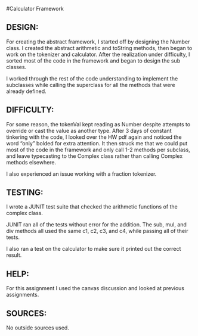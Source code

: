 #Calculator Framework

## DESIGN:  

For creating the abstract framework, I started off by designing the Number class. I created the abstract arithmetic and toString methods, then began to work on the tokenizer and calculator. After the realization under difficulty, I sorted most of the code in the framework and began to design the sub classes. 

I worked through the rest of the code understanding to implement the subclasses while calling the superclass for all the methods that were already defined. 

## DIFFICULTY: 

For some reason, the tokenVal kept reading as Number despite attempts to override or cast the value as another type. After 3 days of constant tinkering with the code, I looked over the HW pdf again and noticed the word “only” bolded for extra attention. It then struck me that we could put most of the code in the framework and only call 1-2 methods per subclass, and leave typecasting to the Complex class rather than calling Complex methods elsewhere.

I also experienced an issue working with a fraction tokenizer. 

## TESTING: 

I wrote a JUNIT test suite that checked the arithmetic functions of the complex class.
 
JUNIT ran all of the tests without error for the addition. The sub, mul, and div methods all used the same c1, c2, c3, and c4, while passing all of their tests. 
 
I also ran a test on the calculator to make sure it printed out the correct result. 

## HELP: 

For this assignment I used the canvas discussion and looked at previous assignments. 

 
## SOURCES:

No outside sources used.
